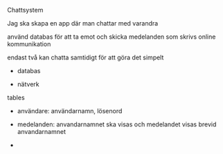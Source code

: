 Chattsystem

Jag ska skapa en app där man chattar med varandra

använd databas för att ta emot och skicka medelanden som skrivs
online kommunikation

endast två kan chatta samtidigt för att göra det simpelt

* databas

* nätverk


tables
* användare: användarnamn, lösenord

* medelanden: anvandarnamnet ska visas och medelandet visas brevid anvandarnamnet

* 